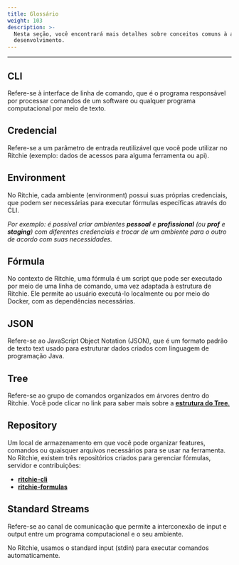 ```yaml
---
title: Glossário
weight: 103
description: >-
  Nesta seção, você encontrará mais detalhes sobre conceitos comuns à área de
  desenvolvimento.
---
```


---

## **CLI**

Refere-se à interface de linha de comando, que é o programa responsável por processar comandos de um software ou qualquer programa computacional por meio de texto.

## **Credencial**

Refere-se a um parâmetro de entrada reutilizável que você pode utilizar no Ritchie \(exemplo: dados de acessos para alguma ferramenta ou api\).

## **Environment**

No Ritchie, cada ambiente \(environment\) possui suas próprias credenciais, que podem ser necessárias para executar fórmulas específicas através do CLI.  
  
_Por exemplo: é possível criar ambientes **pessoal** e **profissional** \(ou **prof** e **staging**\) com diferentes credenciais e trocar de um ambiente para o outro de acordo com suas necessidades._

## **Fórmula**

No contexto de Ritchie, uma fórmula é um script que pode ser executado por meio de uma linha de comando, uma vez adaptada à estrutura de Ritchie. Ele permite ao usuário executá-lo localmente ou por meio do Docker, com as dependências necessárias.

## **JSON**

Refere-se ao JavaScript Object Notation \(JSON\), que é um formato padrão de texto text usado para estruturar dados criados com linguagem de programação Java.

## **Tree**

Refere-se ao grupo de comandos organizados em árvores dentro do Ritchie. Você pode clicar no link para saber mais sobre a [**estrutura do Tree**.](/docs-ritchie/pt-br/principais-conceitos/#árvore-de-comando)

## **Repository**

Um local de armazenamento em que você pode organizar features, comandos ou quaisquer arquivos necessários para se usar na ferramenta. No Ritchie, existem três repositórios criados para gerenciar fórmulas, servidor e contribuições:

* [**ritchie-cli**](https://github.com/ZupIT/ritchie-cli)
* [**ritchie-formulas**](https://github.com/ZupIT/ritchie-formulas)

## **Standard Streams**

Refere-se ao canal de comunicação que permite a interconexão de input e output entre um programa computacional e o seu ambiente.

No Ritchie, usamos o standard input \(stdin\) para executar comandos automaticamente.
